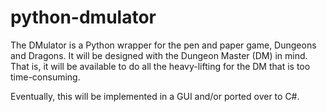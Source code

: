 # python-dmulator

The DMulator is a Python wrapper for the pen and paper game, Dungeons and Dragons. It will be designed with the Dungeon Master (DM)
in mind. That is, it will be available to do all the heavy-lifting for the DM that is too time-consuming.

Eventually, this will be implemented in a GUI and/or ported over to C#.
